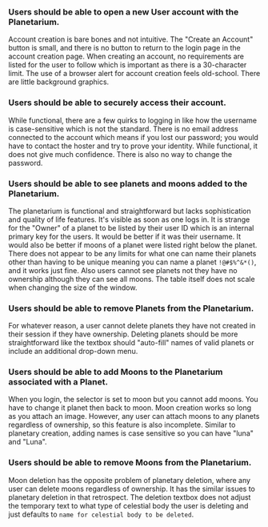 
### Users should be able to open a new User account with the Planetarium.

Account creation is bare bones and not intuitive. The "Create an Account" button is small, and there is no button to return to the login page in the account creation page. When creating an account, no requirements are listed for the user to follow which is important as there is a 30-character limit. The use of a browser alert for account creation feels old-school. There are little background graphics.

### Users should be able to securely access their account.

While functional, there are a few quirks to logging in like how the username is case-sensitive which is not the standard. There is no email address connected to the account which means if you lost our password; you would have to contact the hoster and try to prove your identity. While functional, it does not give much confidence. There is also no way to change the password.

### Users should be able to see planets and moons added to the Planetarium.

The planetarium is functional and straightforward but lacks sophistication and quality of life features. It's visible as soon as one logs in. It is strange for the "Owner" of a planet to be listed by their user ID which is an internal primary key for the users. It would be better if it was their username. It would also be better if moons of a planet were listed right below the planet. There does not appear to be any limits for what one can name their planets other than having to be unique meaning you can name a planet `!@#$%^&*()`, and it works just fine.
Also users cannot see planets not they have no ownership although they can see all moons. The table itself does not scale when changing the size of the window.

### Users should be able to remove Planets from the Planetarium.

For whatever reason, a user cannot delete planets they have not created in their session if they have ownership. Deleting planets should be more straightforward like the textbox should "auto-fill" names of valid planets or include an additional drop-down menu.

### Users should be able to add Moons to the Planetarium associated with a Planet.

When you login, the selector is set to moon but you cannot add moons. You have to change it planet then back to moon. Moon creation works so long as you attach an image. However, any user can attach moons to any planets regardless of ownership, so this feature is also incomplete. Similar to planetary creation, adding names is case sensitive so you can have "luna" and "Luna".

### Users should be able to remove Moons from the Planetarium.

Moon deletion has the opposite problem of planetary deletion, where any user can delete moons regardless of ownership. It has the similar issues to planetary deletion in that retrospect. The deletion textbox does not adjust the temporary text to what type of celestial body the user is deleting and just defaults to `name for celestial body to be deleted`.
